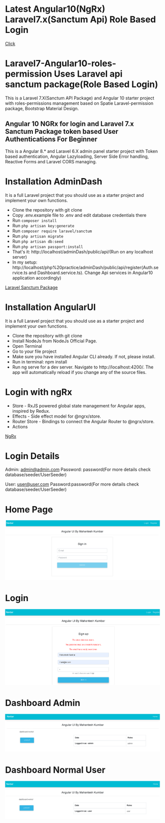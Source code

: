 # Latest Angular10(NgRx) Laravel7.x(Sanctum Api) Role Based Login
[Click](https://github.com/Mahanteshkumbar/Laravel7-Angular10-roles-permission)


# Laravel7-Angular10-roles-permission Uses Laravel api sanctum package(Role Based Login)
This is a Laravel 7.X(Sanctum API Package) and Angular 10 starter project with roles-permissions management based on Spatie Laravel-permission package, Bootstrap Material Design.

## Angular 10 NGRx for login and Laravel 7.x Sanctum Package token based User Authentications For Beginner

This is a Angular 8.* and Laravel 6.X admin panel starter project with Token based authentication, Angular Lazyloading, Server Side Error handling, Reactive Forms and Laravel CORS managing.

# Installation AdminDash
It is a full Laravel project that you should use as a starter project and implement your own functions.

* Clone the repository with git clone
* Copy .env.example file to .env and edit database credentials there
* Run `composer install`
* Run `php artisan key:generate`
* Run `composer require laravel/sanctum`
* Run `php artisan migrate`
* Run `php artisan db:seed`
* Run `php artisan passport:install`
* That's it: http://localhost/adminDash/public/api/(Run on any localhost server)
* In my setup: http://localhost/php%20practice/adminDash/public/api/register(Auth.service.ts and Dashboard.service.ts). Change Api services in Angular10 application accordingly)

[Laravel Sanctum Package](https://laravel.com/docs/7.x/sanctum)

# Installation AngularUI
It is a full Laravel project that you should use as a starter project and implement your own functions.

* Clone the repository with git clone
* Install NodeJs from NodeJs Official Page.
* Open Terminal
* Go to your file project
* Make sure you have installed Angular CLI already. If not, please install.
* Run in terminal: npm install
* Run ng serve for a dev server. Navigate to http://localhost:4200/. The app will automatically reload if you change any of the source files.

# Login with ngRx
* Store - RxJS powered global state management for Angular apps, inspired by Redux.
* Effects - Side effect model for @ngrx/store.
* Router Store - Bindings to connect the Angular Router to @ngrx/store.
* Actions

[NgRx](https://ngrx.io/docs)

# Login Details
Admin: admin@admin.com Password: password(For more details check database/seeder/UserSeeder)

User: user@user.com Password:password(For more details check database/seeder/UserSeeder)

# Home Page
![picture alt](https://github.com/Mahanteshkumbar/Laravel7-Angular10-roles-permission/blob/master/screens/login.PNG)

# Login
![picture alt](https://github.com/Mahanteshkumbar/Laravel7-Angular10-roles-permission/blob/master/screens/register.PNG)

# Dashboard Admin
![picture alt](https://github.com/Mahanteshkumbar/Laravel7-Angular10-roles-permission/blob/master/screens/dashboard.PNG)

# Dashboard Normal User
![picture alt](https://github.com/Mahanteshkumbar/Laravel7-Angular10-roles-permission/blob/master/screens/user.PNG)
